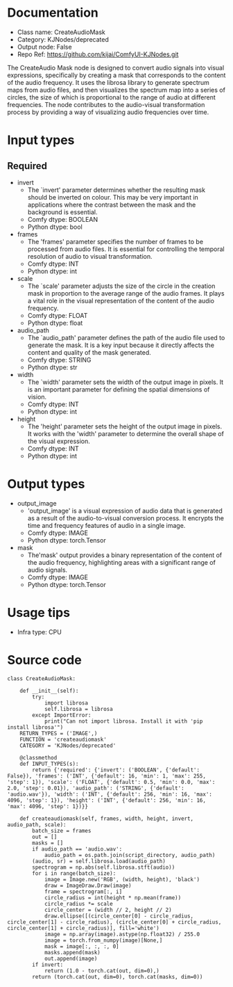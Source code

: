 # Documentation
- Class name: CreateAudioMask
- Category: KJNodes/deprecated
- Output node: False
- Repo Ref: https://github.com/kijai/ComfyUI-KJNodes.git

The CreateAudio Mask node is designed to convert audio signals into visual expressions, specifically by creating a mask that corresponds to the content of the audio frequency. It uses the librosa library to generate spectrum maps from audio files, and then visualizes the spectrum map into a series of circles, the size of which is proportional to the range of audio at different frequencies. The node contributes to the audio-visual transformation process by providing a way of visualizing audio frequencies over time.

# Input types
## Required
- invert
    - The `invert' parameter determines whether the resulting mask should be inverted on colour. This may be very important in applications where the contrast between the mask and the background is essential.
    - Comfy dtype: BOOLEAN
    - Python dtype: bool
- frames
    - The 'frames' parameter specifies the number of frames to be processed from audio files. It is essential for controlling the temporal resolution of audio to visual transformation.
    - Comfy dtype: INT
    - Python dtype: int
- scale
    - The `scale' parameter adjusts the size of the circle in the creation mask in proportion to the average range of the audio frames. It plays a vital role in the visual representation of the content of the audio frequency.
    - Comfy dtype: FLOAT
    - Python dtype: float
- audio_path
    - The `audio_path' parameter defines the path of the audio file used to generate the mask. It is a key input because it directly affects the content and quality of the mask generated.
    - Comfy dtype: STRING
    - Python dtype: str
- width
    - The `width' parameter sets the width of the output image in pixels. It is an important parameter for defining the spatial dimensions of vision.
    - Comfy dtype: INT
    - Python dtype: int
- height
    - The 'height' parameter sets the height of the output image in pixels. It works with the 'width' parameter to determine the overall shape of the visual expression.
    - Comfy dtype: INT
    - Python dtype: int

# Output types
- output_image
    - 'output_image' is a visual expression of audio data that is generated as a result of the audio-to-visual conversion process. It encrypts the time and frequency features of audio in a single image.
    - Comfy dtype: IMAGE
    - Python dtype: torch.Tensor
- mask
    - The'mask' output provides a binary representation of the content of the audio frequency, highlighting areas with a significant range of audio signals.
    - Comfy dtype: IMAGE
    - Python dtype: torch.Tensor

# Usage tips
- Infra type: CPU

# Source code
```
class CreateAudioMask:

    def __init__(self):
        try:
            import librosa
            self.librosa = librosa
        except ImportError:
            print("Can not import librosa. Install it with 'pip install librosa'")
    RETURN_TYPES = ('IMAGE',)
    FUNCTION = 'createaudiomask'
    CATEGORY = 'KJNodes/deprecated'

    @classmethod
    def INPUT_TYPES(s):
        return {'required': {'invert': ('BOOLEAN', {'default': False}), 'frames': ('INT', {'default': 16, 'min': 1, 'max': 255, 'step': 1}), 'scale': ('FLOAT', {'default': 0.5, 'min': 0.0, 'max': 2.0, 'step': 0.01}), 'audio_path': ('STRING', {'default': 'audio.wav'}), 'width': ('INT', {'default': 256, 'min': 16, 'max': 4096, 'step': 1}), 'height': ('INT', {'default': 256, 'min': 16, 'max': 4096, 'step': 1})}}

    def createaudiomask(self, frames, width, height, invert, audio_path, scale):
        batch_size = frames
        out = []
        masks = []
        if audio_path == 'audio.wav':
            audio_path = os.path.join(script_directory, audio_path)
        (audio, sr) = self.librosa.load(audio_path)
        spectrogram = np.abs(self.librosa.stft(audio))
        for i in range(batch_size):
            image = Image.new('RGB', (width, height), 'black')
            draw = ImageDraw.Draw(image)
            frame = spectrogram[:, i]
            circle_radius = int(height * np.mean(frame))
            circle_radius *= scale
            circle_center = (width // 2, height // 2)
            draw.ellipse([(circle_center[0] - circle_radius, circle_center[1] - circle_radius), (circle_center[0] + circle_radius, circle_center[1] + circle_radius)], fill='white')
            image = np.array(image).astype(np.float32) / 255.0
            image = torch.from_numpy(image)[None,]
            mask = image[:, :, :, 0]
            masks.append(mask)
            out.append(image)
        if invert:
            return (1.0 - torch.cat(out, dim=0),)
        return (torch.cat(out, dim=0), torch.cat(masks, dim=0))
```